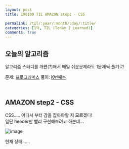 ```yaml
---
layout: post
title: 190109 TIL AMAZON step2 - CSS

permalink: /til/:year/:month/:day/:title/
categories: [1막, TIL (Today I Learned)]
comments: true
---
```


## **오늘의 알고리즘**

알고리즘 스터디를 개편(?)해서 매일 쉬운문제라도 1문제씩 풀기로! 

문제: [프로그래머스](https://programmers.co.kr/learn/courses/30/lessons/42748?language=javascript) 풀이: [K번째수](https://gist.github.com/developersoom/0b359f362a2514da29d02e51076fe531)

<br>

## **AMAZON step2 - CSS**
CSS..... 어디서 부터 감을 잡아야할 지 모르겠다! <br>
일단 header만 빨리 구현해보려고 하는데... <br>

![image](https://user-images.githubusercontent.com/40848630/50905749-de482300-1466-11e9-9478-b733fb00db3d.png)

현재 상태......

